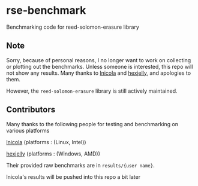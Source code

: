 # rse-benchmark
Benchmarking code for reed-solomon-erasure library

## Note
Sorry, because of personal reasons, I no longer want to work on collecting or plotting out the benchmarks. Unless someone is interested, this repo will not show any results. Many thanks to [lnicola](https://github.com/lnicola/) and [hexjelly](https://github.com/hexjelly), and apologies to them.

However, the `reed-solomon-erasure` library is still actively maintained.

## Contributors
Many thanks to the following people for testing and benchmarking on various platforms

[lnicola](https://github.com/lnicola/) (platforms : (Linux, Intel))

[hexjelly](https://github.com/hexjelly) (platforms : (Windows, AMD))

Their provided raw benchmarks are in `results/{user name}`.

lnicola's results will be pushed into this repo a bit later
